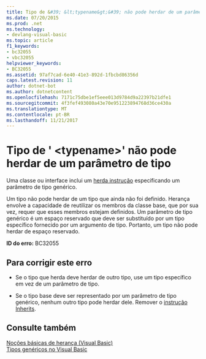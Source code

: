 ```yaml
---
title: Tipo de &#39; &lt;typename&gt;&#39; não pode herdar de um parâmetro de tipo
ms.date: 07/20/2015
ms.prod: .net
ms.technology:
- devlang-visual-basic
ms.topic: article
f1_keywords:
- bc32055
- vbc32055
helpviewer_keywords:
- BC32055
ms.assetid: 97af7cad-6e40-41e3-892d-1fbcbd86356d
caps.latest.revision: 11
author: dotnet-bot
ms.author: dotnetcontent
ms.openlocfilehash: 7171c75dbe1ef5eee013d9784d9a22397b21dfe1
ms.sourcegitcommit: 4f3fef493080a43e70e951223894768d36ce430a
ms.translationtype: MT
ms.contentlocale: pt-BR
ms.lasthandoff: 11/21/2017
---
```

# <a name="type-39lttypenamegt39-cannot-inherit-from-a-type-parameter"></a>Tipo de &#39; &lt;typename&gt;&#39; não pode herdar de um parâmetro de tipo
Uma classe ou interface inclui um [herda instrução](../../visual-basic/language-reference/statements/inherits-statement.md) especificando um parâmetro de tipo genérico.  
  
 Um tipo não pode herdar de um tipo que ainda não foi definido. Herança envolve a capacidade de reutilizar os membros da classe base, que por sua vez, requer que esses membros estejam definidos. Um parâmetro de tipo genérico é um espaço reservado que deve ser substituído por um tipo específico fornecido por um argumento de tipo. Portanto, um tipo não pode herdar de espaço reservado.  
  
 **ID do erro:** BC32055  
  
## <a name="to-correct-this-error"></a>Para corrigir este erro  
  
-   Se o tipo que herda deve herdar de outro tipo, use um tipo específico em vez de um parâmetro de tipo.  
  
-   Se o tipo base deve ser representado por um parâmetro de tipo genérico, nenhum outro tipo pode herdar dele. Remover o [instrução Inherits](../../visual-basic/language-reference/statements/inherits-statement.md).  
  
## <a name="see-also"></a>Consulte também  
 [Noções básicas de herança (Visual Basic)](~/docs/visual-basic/programming-guide/language-features/objects-and-classes/inheritance-basics.md)  
 [Tipos genéricos no Visual Basic](../../visual-basic/programming-guide/language-features/data-types/generic-types.md)
